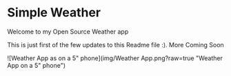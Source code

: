 # Simple Weather

Welcome to my Open Source Weather app

This is just first of the few updates to this Readme file :). More Coming Soon

![Weather App as on a 5" phone](img/Weather App.png?raw=true "Weather App on a 5\" phone")